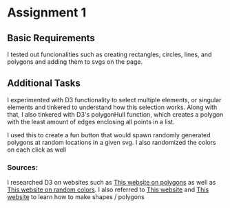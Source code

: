 # Assignment 1

## Basic Requirements

I tested out funcionalities such as creating rectangles, circles, lines, and polygons
and adding them to svgs on the page.

## Additional Tasks

I experimented with D3 functionality to select multiple elements, or singular elements
and tinkered to understand how this selection works.
Along with that, I also tinkered with D3\'s polygonHull function, which creates a polygon with the least amount of edges enclosing all points in a list.

I used this to create a fun button that would spawn randomly generated polygons at
random locations in a given svg. I also randomized the colors on each click as well

### Sources:

I researched D3 on websites such as [This website on polygons](http://using-d3js.com/05_09_polygons.html)
as well as [This website on random colors](https://stackoverflow.com/questions/13563471/random-colors-for-circles-in-d3-js-graph).
I also referred to [This website](https://d3-graph-gallery.com/graph/shape.html) and [This website](https://www.freecodecamp.org/news/learn-d3-js-in-5-minutes-c5ec29fb0725/)
to learn how to make shapes / polygons
